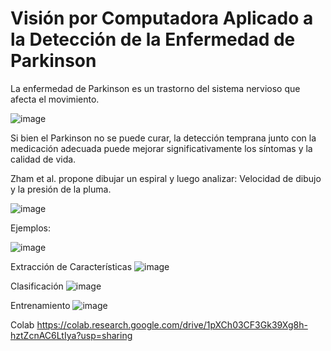 # Visión por Computadora Aplicado a la Detección de la Enfermedad de Parkinson
La enfermedad de Parkinson es un trastorno del sistema nervioso que afecta el movimiento. 

![image](https://user-images.githubusercontent.com/27923284/157810333-500e7b22-ec23-4c1e-80ee-803a205738d8.png)

Si bien el Parkinson no se puede curar, la detección temprana junto con la medicación adecuada puede mejorar significativamente los síntomas y la calidad de vida.

Zham et al. propone dibujar un espiral y luego analizar: Velocidad de dibujo y la presión de la pluma.

![image](https://user-images.githubusercontent.com/27923284/157810372-dd9cf0ec-78e7-411a-8cff-b42e9ae33371.png)

Ejemplos:

![image](https://user-images.githubusercontent.com/27923284/157810423-2de3977e-79ba-4320-b5aa-604d2f7ea9b9.png)


Extracción de Características
![image](https://user-images.githubusercontent.com/27923284/157810495-db6a082c-2881-4c44-89b5-140ce94a3a13.png)

Clasificación
![image](https://user-images.githubusercontent.com/27923284/157810534-f210eb99-45c0-493a-ae43-101be2a7b0df.png)

Entrenamiento
![image](https://user-images.githubusercontent.com/27923284/157810595-b20b73cb-3af2-41a8-a1c8-8cbebb416879.png)

Colab
https://colab.research.google.com/drive/1pXCh03CF3Gk39Xg8h-hztZcnAC6LtIya?usp=sharing
